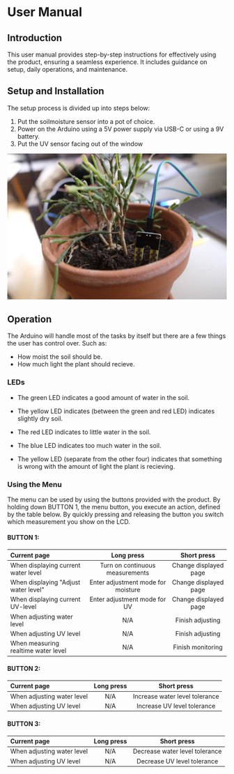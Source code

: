 # User Manual

## Introduction

This user manual provides step-by-step instructions for effectively using the product, ensuring a seamless experience. It includes guidance on setup, daily operations, and maintenance.

## Setup and Installation

The setup process is divided up into steps below:

1. Put the soilmoisture sensor into a pot of choice.
2. Power on the Arduino using a 5V power supply via USB-C or using a 9V battery.
3. Put the UV sensor facing out of the window

![Image of the sensor inside a pot](assets/Watering_Buddy_Sensor_Pot1.jpg)

## Operation

The Arduino will handle most of the tasks by itself but there are a few things the user has control over. Such as:

- How moist the soil should be.
- How much light the plant should recieve.

### LEDs

- The green LED indicates a good amount of water in the soil.

- The yellow LED indicates (between the green and red LED) indicates slightly dry soil.

- The red LED indicates to little water in the soil.

- The blue LED indicates too much water in the soil.

- The yellow LED (separate from the other four) indicates that something is wrong with the amount of light the plant is recieving.

### Using the Menu

The menu can be used by using the buttons provided with the product. By holding down BUTTON 1, the menu button, you execute an action, defined by the table below. By quickly pressing and releasing the button you switch which measurement you show on the LCD.

#### BUTTON 1:

| Current page |  **Long press**  | **Short press** |
|  :-   | :-: | :-: |
| When displaying current water level | Turn on continuous measurements | Change displayed page
| When displaying "Adjust water level" | Enter adjustment mode for moisture |  Change displayed page
| When displaying current UV-level | Enter adjustment mode for UV | Change displayed page
| When adjusting water level | N/A |  Finish adjusting
| When adjusting UV level | N/A |  Finish adjusting
| When measuring realtime water level | N/A |  Finish monitoring


#### BUTTON 2:

| Current page |  **Long press**  | **Short press** |
|  :-   | :-: | :-: |
| When adjusting water level | N/A |  Increase water level tolerance
| When adjusting UV level | N/A |  Increase UV level tolerance

#### BUTTON 3:

| Current page |  **Long press**  | **Short press** |
|  :-   | :-: | :-: |
| When adjusting water level | N/A |  Decrease water level tolerance
| When adjusting UV level | N/A |  Decrease UV level tolerance
